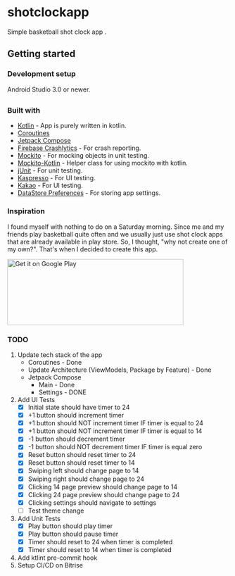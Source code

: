 # shotclockapp

Simple basketball shot clock app .

## Getting started

### Development setup

Android Studio 3.0 or newer.

##

### Built with

* [Kotlin](https://kotlinlang.org/) - App is purely written in kotlin.
* [Coroutines](https://kotlinlang.org/docs/coroutines-overview.html)
* [Jetpack Compose](https://developer.android.com/jetpack/compose)
* [Firebase Crashlytics](https://firebase.google.com/docs/crashlytics/) - For crash reporting.
* [Mockito](https://github.com/mockito/mockito) - For mocking objects in unit testing.
* [Mockito-Kotlin](https://github.com/nhaarman/mockito-kotlin) - Helper class for using mockito with
  kotlin.
* [jUnit](https://junit.org/junit4/) - For unit testing.
* [Kaspresso](https://github.com/KasperskyLab/Kaspresso) - For UI testing.
* [Kakao](https://github.com/KakaoCup/Kakao) - For UI testing.
* [DataStore Preferences](https://developer.android.com/topic/libraries/architecture/datastore) - For storing app settings.

### Inspiration

I found myself with nothing to do on a Saturday morning. Since me and my friends play basketball
quite often and we usually just use shot clock apps that are already available in play store. So, I
thought, "why not create one of my own?". That's when I decided to create this app.

<a href='https://play.google.com/store/apps/details?id=jermaine.shotclockapp&pcampaignid=MKT-Other-global-all-co-prtnr-py-PartBadge-Mar2515-1'><img alt='Get it on Google Play' src='https://play.google.com/intl/en_us/badges/images/generic/en_badge_web_generic.png' height=150 width=400/></a>

### TODO

1. Update tech stack of the app
    * Coroutines - Done
    * Update Architecture (ViewModels, Package by Feature) - Done
    * Jetpack Compose
        * Main - Done
        * Settings - DONE
2. Add UI Tests
    - [x] Initial state should have timer to 24
    - [x] +1 button should increment timer
    - [x] +1 button should NOT increment timer IF timer is equal to 24
    - [x] +1 button should NOT increment timer IF timer is equal to 14
    - [x] -1 button should decrement timer
    - [x] -1 button should NOT decrement timer IF timer is equal zero
    - [x] Reset button should reset timer to 24
    - [x] Reset button should reset timer to 14
    - [x] Swiping left should change page to 14
    - [x] Swiping right should change page to 24
    - [x] Clicking 14 page preview should change page to 14
    - [x] Clicking 24 page preview should change page to 24
    - [x] Clicking settings should navigate to settings
    - [ ] Test theme change
3. Add Unit Tests
    - [x] Play button should play timer
    - [x] Play button should pause timer
    - [x] Timer should reset to 24 when timer is completed
    - [x] Timer should reset to 14 when timer is completed
4. Add ktlint pre-commit hook
5. Setup CI/CD on Bitrise
